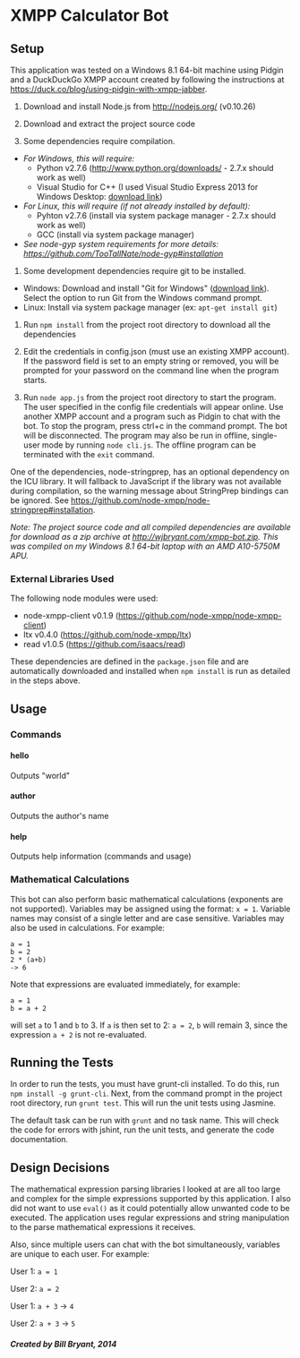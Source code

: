 # XMPP Calculator Bot

## Setup

This application was tested on a Windows 8.1 64-bit machine using Pidgin and
a DuckDuckGo XMPP account created by following the instructions at
https://duck.co/blog/using-pidgin-with-xmpp-jabber.

1. Download and install Node.js from http://nodejs.org/ (v0.10.26)

1. Download and extract the project source code

1. Some dependencies require compilation.
  * *For Windows, this will require:*
    * Python v2.7.6 (http://www.python.org/downloads/ - 2.7.x should work as well)
    * Visual Studio for C++ (I used Visual Studio Express 2013 for Windows Desktop:
      [download link](http://www.visualstudio.com/en-us/downloads/download-visual-studio-vs#DownloadFamilies_2))
  * *For Linux, this will require (if not already installed by default):*
    * Pyhton v2.7.6 (install via system package manager - 2.7.x should work as well)
    * GCC (install via system package manager)
  * *See node-gyp system requirements for more details:
    https://github.com/TooTallNate/node-gyp#installation*

1. Some development dependencies require git to be installed.
  * Windows: Download and install "Git for Windows"
    ([download link](http://git-scm.com/download/win)).
    Select the option to run Git from the Windows command prompt.
  * Linux: Install via system package manager (ex: `apt-get install git`)

1. Run `npm install` from the project root directory to download all the dependencies

1. Edit the credentials in config.json (must use an existing XMPP account).
   If the password field is set to an empty string or removed, you will be
   prompted for your password on the command line when the program starts.

1. Run `node app.js` from the project root directory to start the program. The
   user specified in the config file credentials will appear online. Use
   another XMPP account and a program such as Pidgin to chat with the bot. To
   stop the program, press ctrl+c in the command prompt. The bot will be
   disconnected. The program may also be run in offline, single-user mode by
   running `node cli.js`. The offline program can be terminated with the `exit`
   command.

One of the dependencies, node-stringprep, has an optional dependency on the ICU
library. It will fallback to JavaScript if the library was not available during
compilation, so the warning message about StringPrep bindings can be ignored.
See https://github.com/node-xmpp/node-stringprep#installation.

*Note: The project source code and all compiled dependencies are available for
download as a zip archive at http://wjbryant.com/xmpp-bot.zip. This was
compiled on my Windows 8.1 64-bit laptop with an AMD A10-5750M APU.*

### External Libraries Used

The following node modules were used:

* node-xmpp-client v0.1.9 (https://github.com/node-xmpp/node-xmpp-client)
* ltx v0.4.0 (https://github.com/node-xmpp/ltx)
* read v1.0.5 (https://github.com/isaacs/read)

These dependencies are defined in the `package.json` file and are automatically
downloaded and installed when `npm install` is run as detailed in the steps above.

## Usage

### Commands

#### hello
Outputs "world"

#### author
Outputs the author's name

#### help
Outputs help information (commands and usage)

### Mathematical Calculations

This bot can also perform basic mathematical calculations (exponents are not
supported). Variables may be assigned using the format: `x = 1`. Variable names
may consist of a single letter and are case sensitive. Variables may also be
used in calculations. For example:

    a = 1
    b = 2
    2 * (a+b)
    -> 6

Note that expressions are evaluated immediately, for example:

    a = 1
    b = a + 2

will set `a` to 1 and `b` to 3.
If `a` is then set to 2: `a = 2`, `b` will remain 3, since the expression
`a + 2` is not re-evaluated.

## Running the Tests

In order to run the tests, you must have grunt-cli installed. To do this, run
`npm install -g grunt-cli`. Next, from the command prompt in the project root
directory, run `grunt test`. This will run the unit tests using Jasmine.

The default task can be run with `grunt` and no task name. This will check the
code for errors with jshint, run the unit tests, and generate the code
documentation.

## Design Decisions

The mathematical expression parsing libraries I looked at are all too large and
complex for the simple expressions supported by this application. I also did not
want to use `eval()` as it could potentially allow unwanted code to be executed.
The application uses regular expressions and string manipulation to the parse
mathematical expressions it receives.

Also, since multiple users can chat with the bot simultaneously, variables are
unique to each user. For example:

User 1: `a = 1`

User 2: `a = 2`

User 1: `a + 3` -> `4`

User 2: `a + 3` -> `5`


##### Created by Bill Bryant, 2014
